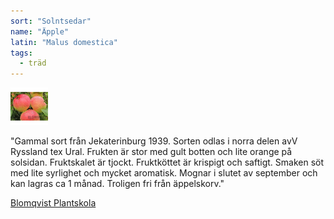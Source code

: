 ```yaml
---
sort: "Solntsedar"
name: "Äpple"
latin: "Malus domestica"
tags:
  - träd
---
```



<img src="/img/malus-domestica-solntsedar.jpg" width="60" data-srcset="1x, 1.5x, 2x" alt="Malus domestica" data-attribution="https://www.blomqvistplantskola.com/index.php?route=product/product&product_id=3001">


"Gammal sort från Jekaterinburg 1939. Sorten odlas i norra delen avV Ryssland tex Ural. Frukten är stor med gult botten och lite orange på solsidan. Fruktskalet är tjockt. Fruktköttet är krispigt och saftigt. Smaken söt med lite syrlighet och mycket aromatisk. Mognar i slutet av september och kan lagras ca 1 månad. Troligen fri från äppelskorv."

[Blomqvist Plantskola](https://www.blomqvistplantskola.com/index.php?route=product/product&product_id=3001)

